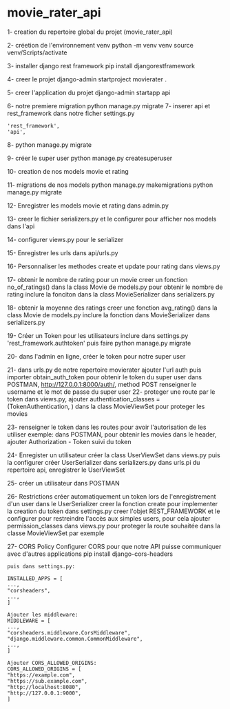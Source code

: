 # movie_rater_api
1- creation du repertoire global du projet (movie_rater_api)

2- créetion de l'environnement venv
    python -m venv venv
    source venv/Scripts/activate

3- installer django rest framework
    pip install djangorestframework

4- creer le projet
    django-admin startproject movierater .

5- creer l'application du projet
    django-admin startapp api

6- notre premiere migration
    python manage.py migrate
7- inserer api et rest_framework dans notre ficher settings.py

    'rest_framework',
    'api',
8- python manage.py migrate

9- créer le super user
    python manage.py createsuperuser

10- creation de nos models movie et rating

11- migrations de nos models
    python manage.py makemigrations
    python manage.py migrate

12- Enregistrer les models movie et rating dans admin.py

13- creer le fichier serializers.py et le configurer pour afficher nos models dans l'api

14- configurer views.py pour le serializer

15- Enregistrer les urls dans api/urls.py

16- Personnaliser les methodes create et update pour rating dans views.py

17- obtenir le nombre de rating pour un movie
    creer un fonction no_of_ratings() dans la class Movie de models.py pour obtenir le nombre de rating
    inclure la fonciton dans la class MovieSerializer dans serializers.py

18- obtenir la moyenne des ratings
    creer une fonction avg_rating() dans la class Movie de models.py 
    inclure la fonction dans MovieSerializer dans serializers.py

19- Créer un Token pour les utilisateurs
    inclure dans settings.py 'rest_framework.authtoken' puis faire python manage.py migrate

20- dans l'admin en ligne, créer le token pour notre super user

21- dans urls.py de notre repertoire movierater
    ajouter l'url auth puis importer obtain_auth_token pour obtenir le token du super user
    dans POSTMAN, http://127.0.0.1:8000/auth/, method POST
    renseigner le username et le mot de passe du super user
22- proteger une route par le token
    dans views.py, ajouter authentication_classes = (TokenAuthentication, ) dans la class MovieViewSet
    pour proteger les movies

23- renseigner le token dans les routes pour avoir l'autorisation de les utiliser
    exemple: dans POSTMAN, pour obtenir les movies
    dans le header, ajouter Authorization - Token suivi du token

24- Enregister un utilisateur
    créer la class UserViewSet dans views.py puis la configurer
    créer UserSerializer dans serializers.py
    dans urls.pi du repertoire api, enregistrer le UserViewSet

25- créer un utilisateur dans POSTMAN

26- Restrictions
    créer automatiquement un token lors de l'enregistrement d'un user dans le UserSerializer 
    creer la fonction create pour implementer la creation du token
    dans settings.py creer l'objet REST_FRAMEWORK et le configurer pour restreindre l'accès aux
    simples users, pour cela ajouter permission_classes dans views.py pour proteger la route souhaitée
    dans la classe MovieViewSet par exemple

27- CORS Policy
    Configurer CORS pour que notre API puisse communiquer avec d'autres applications
    pip install django-cors-headers

    puis dans settings.py:

    INSTALLED_APPS = [
    ...,
    "corsheaders",
    ...,
    ]

    Ajouter les middleware:
    MIDDLEWARE = [
    ...,
    "corsheaders.middleware.CorsMiddleware",
    "django.middleware.common.CommonMiddleware",
    ...,
    ]

    Ajouter CORS_ALLOWED_ORIGINS:
    CORS_ALLOWED_ORIGINS = [
    "https://example.com",
    "https://sub.example.com",
    "http://localhost:8080",
    "http://127.0.0.1:9000",
    ]